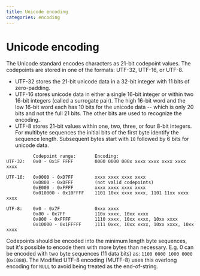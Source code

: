 ```yaml
---
title: Unicode encoding
categories: encoding
---
```


# Unicode encoding

The Unicode standard encodes characters as 21-bit codepoint values. The codepoints are stored in one of the formats: UTF-32, UTF-16, or UTF-8.

- UTF-32 stores the 21-bit unicode data in a 32-bit integer with 11 bits of zero-padding.
- UTF-16 stores unicode data in either a single 16-bit integer or within two 16-bit integers (called a surrogate pair). The high 16-bit word and the low 16-bit word each has 10 bits for the unicode data -- which is only 20 bits and not the full 21 bits. The other bits are used to recognize the encoding.
- UTF-8 stores 21-bit values within one, two, three, or four 8-bit integers. For multibyte sequences the initial bits of the first byte identify the sequence length. Subsequent bytes start with `10` followed by 6 bits for unicode data.

```
          Codepoint range:       Encoding:
UTF-32:   0x0 - 0x1F FFFF        0000 0000 000x xxxx xxxx xxxx xxxx xxxx

UTF-16:   0x0000 - 0xD7FF        xxxx xxxx xxxx xxxx
          0xD800 - 0xDFFF        (not valid codepoints)
          0xE000 - 0xFFFF        xxxx xxxx xxxx xxxx
          0x010000 - 0x10FFFF    1101 10xx xxxx xxxx, 1101 11xx xxxx xxxx

UTF-8:    0x0 - 0x7F             0xxx xxxx
          0x80 - 0x7FF           110x xxxx, 10xx xxxx
          0x800 - 0xFFFF         1110 xxxx, 10xx xxxx, 10xx xxxx
          0x10000 - 0x1FFFFF     1111 0xxx, 10xx xxxx, 10xx xxxx, 10xx xxxx
```

Codepoints should be encoded into the minimum length byte sequences, but it's possible to encode them with more bytes than necessary. E.g. 0 can be encoded with two byte sequences (11 data bits) as: `1100 0000 1000 0000` (`0xC080`). The Modified UTF-8 encoding (MUTF-8) uses this overlong encoding for `NULL` to avoid being treated as the end-of-string.
